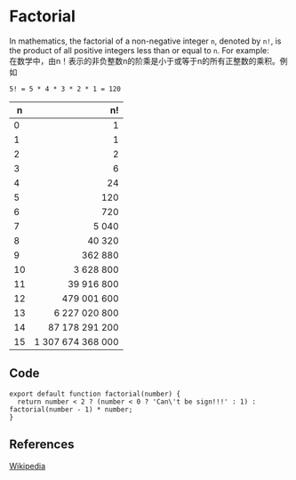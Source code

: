 # Factorial

In mathematics, the factorial of a non-negative integer `n`, 
denoted by `n!`, is the product of all positive integers less 
than or equal to `n`. For example:
<br>在数学中，由n！表示的非负整数n的阶乘是小于或等于n的所有正整数的乘积。例如
```
5! = 5 * 4 * 3 * 2 * 1 = 120
```

| n     | n!                          | 
| ----- | --------------------------: |
| 0     | 1                           |
| 1     | 1                           |
| 2     | 2                           |
| 3     | 6                           |
| 4     | 24                          |
| 5     | 120                         |
| 6     | 720                         |
| 7     | 5 040                       |
| 8     | 40 320                      |
| 9     | 362 880                     |
| 10    | 3 628 800                   |
| 11    | 39 916 800                  |
| 12    | 479 001 600                 |
| 13    | 6 227 020 800               |
| 14    | 87 178 291 200              |
| 15    | 1 307 674 368 000           |

## Code
```
export default function factorial(number) { 
  return number < 2 ? (number < 0 ? 'Can\'t be sign!!!' : 1) : factorial(number - 1) * number;
}
```

## References

[Wikipedia](https://en.wikipedia.org/wiki/Factorial)
